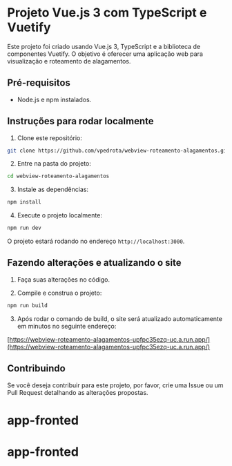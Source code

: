 # Projeto Vue.js 3 com TypeScript e Vuetify

Este projeto foi criado usando Vue.js 3, TypeScript e a biblioteca de componentes Vuetify. O objetivo é oferecer uma aplicação web para visualização e roteamento de alagamentos.

## Pré-requisitos

- Node.js e npm instalados.

## Instruções para rodar localmente

1. Clone este repositório:
```bash
git clone https://github.com/vpedrota/webview-roteamento-alagamentos.git
```

2. Entre na pasta do projeto:
```bash
cd webview-roteamento-alagamentos
```

3. Instale as dependências:
```bash
npm install
```

4. Execute o projeto localmente:
```bash
npm run dev
```
O projeto estará rodando no endereço `http://localhost:3000`.

## Fazendo alterações e atualizando o site

1. Faça suas alterações no código.

2. Compile e construa o projeto:
```bash
npm run build
```

3. Após rodar o comando de build, o site será atualizado automaticamente em minutos no seguinte endereço:

[https://webview-roteamento-alagamentos-upfpc35ezq-uc.a.run.app/](https://webview-roteamento-alagamentos-upfpc35ezq-uc.a.run.app/)

## Contribuindo

Se você deseja contribuir para este projeto, por favor, crie uma Issue ou um Pull Request detalhando as alterações propostas.
# app-fronted
# app-fronted
